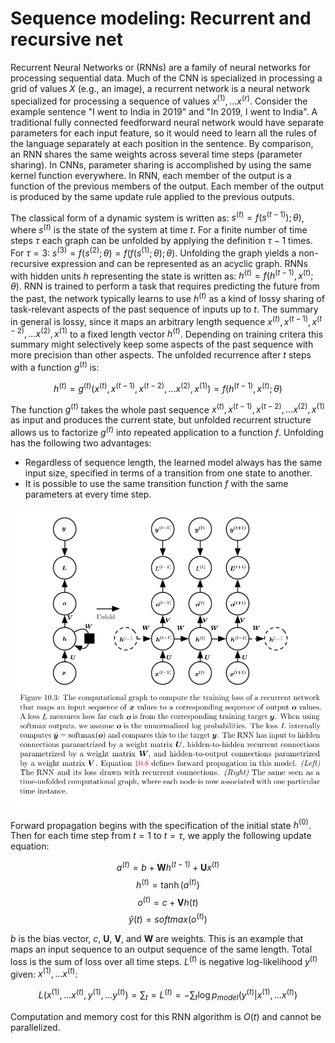 # Sequence modeling: Recurrent and recursive net

Recurrent Neural Networks or (RNNs) are a family of neural networks for processing sequential data. Much of the CNN is specialized in processing a grid of values $X$ (e.g., an image), a recurrent network is a neural network specialized for processing a sequence of values $x^{(1)}, \dots x^{(r)}$. Consider the example sentence "I went to India in 2019" and "In 2019, I went to India". A traditional fully connected feedforward neural network would have separate parameters for each input feature, so it would need to learn all the rules of the language separately at each position in the sentence. By comparison, an RNN shares the same weights across several time steps (parameter sharing). In CNNs, parameter sharing is accomplished by using the same kernel function everywhere. In RNN, each member of the output is a function of the previous members of the output. Each member of the output is produced by the same update rule applied to the previous outputs. 

The classical form of a dynamic system is written as: $s^{(t)} = f(s^{(t-1)}); \theta)$, where $s^{(t)}$ is the state of the system at time $t$. For a finite number of time steps $\tau$ each graph can be unfolded by applying the definition $\tau -1$ times. For $\tau = 3$: $s^{(3)} = f(s^{(2)}; \theta) = f(f(s^{(1)}; \theta); \theta)$. Unfolding the graph yields a non-recursive expression and can be represented as an acyclic graph. RNNs with hidden units $h$ representing the state is written as: $h^{(t)} = f(h^{(t-1)}, x^{(t)}; \theta)$. RNN is trained to perform a task that requires predicting the future from the past, the network typically learns to use $h^{(t)}$ as a kind of lossy sharing of task-relevant aspects of the past sequence of inputs up to $t$. The summary in general is lossy, since it maps an arbitrary length sequence $x^{(t)}, x^{(t-1)}, x^{(t-2)}, \dots x^{(2)}, x^{(1)}$ to a fixed length vector $h^{(t)}$. Depending on training critera this summary might selectively keep some aspects of the past sequence with more precision than other aspects. The unfolded recurrence after $t$ steps with a function $g^{(t)}$ is:

$$h^{(t)} = g^{(t)}(x^{(t)}, x^{(t-1)}, x^{(t-2)}, \dots x^{(2)}, x^{(1)}) = f(h^{(t-1)}, x^{(t)}; \theta)$$

The function $g^{(t)}$ takes the whole past sequence $x^{(t)}, x^{(t-1)}, x^{(t-2)}, \dots x^{(2)}, x^{(1)}$ as input and produces the current state, but unfolded recurrent structure allows us to factorize $g^{(t)}$ into repeated application to a function $f$. Unfolding has the following two advantages:

- Regardless of sequence length, the learned model always has the same input size, specified in terms of a transition from one state to another.
- It is possible to use the same transition function $f$ with the same parameters at every time step. 

![RNN](rnn.png)

Forward propagation begins with the specification of the initial state $h^{(0)}$. Then for each time step from $t = 1$ to $t = \tau$, we apply the following update equation:

$$a^{(t)} = b + \mathbf{W}h^{(t-1)} + \mathbf{U}x^{(t)}$$
$$h^{(t)} = \tanh (a^{(t)})$$
$$o^{(t)} = c + \mathbf{V} h(t)$$
$$\hat{y}(t) = softmax(o^{(t)})$$

$b$ is the bias vector, $c$, $\mathbf{U}$, $\mathbf{V}$, and $\mathbf{W}$ are weights. This is an example that maps an input sequence to an output sequence of the same length. Total loss is the sum of loss over all time steps. $L^{(t)}$ is negative log-likelihood $y^{(t)}$ given: $x^{(1)}, \dots x^{(t)}$: 

$$L({x^{(1)}, \dots x^{(t)}, y^{(1)}, \dots y^{(t)}}) = \sum_t = L^{(t)} = -\sum_t \log p_{model}(y^{(t)} | {x^{(1)}, \dots x^{(t)}})$$

Computation and memory cost for this RNN algorithm is $O(t)$ and cannot be parallelized. 